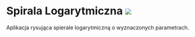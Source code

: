 # Spirala Logarytmiczna     <a href='http://gemnux.pl:8080/job/Spirala%20logarytmiczna/'><img src='http://gemnux.pl:8080/job/Spirala%20logarytmiczna/badge/icon'></a>
Aplikacja rysująca spierale logarytmiczną o wyznaczonych parametrach.
